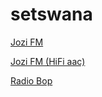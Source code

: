 # setswana

[Jozi FM](https://edge.iono.fm/xice/51_medium.aac)

[Jozi FM (HiFi aac)](https://edge.iono.fm/xice/51_high.aac)

[Radio Bop](http://live.urbanza.co.za/radio/8020/radiobop?1613960513)

